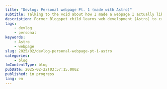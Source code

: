 ```yaml
---
title: "Devlog: Personal webpage Pt. 1 (made with Astro)"
subtitle: Talking to the void about how I made a webpage I actually like.
description: Former Blogspot child learns web development (Astro) to create portfolio, and completely derails project because they actually wanted a pretty personal webpage.
tags:
    - devlog
    - personal
keywords:
    - Astro
    - webpage
slug: 2025/02/devlog-personal-webpage-pt-1-astro
categories:
    - blog
fmContentType: blog
pubDate: 2025-02-22T03:57:15.000Z
published: in progress
lang: en
---
```


